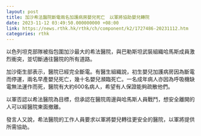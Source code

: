 ```yaml
---
layout: post
title: 加沙希法醫院斷電兩名加護病房嬰兒死亡　以軍將協助嬰兒轉院
date: 2023-11-12 03:49:50.000000000 +08:00
link: https://news.rthk.hk/rthk/ch/component/k2/1727486-20231112.htm
categories: rthk
---
```


以色列坦克部隊被指包圍加沙最大的希法醫院，與巴勒斯坦武裝組織哈馬斯成員激烈衝突，並切斷通往醫院的所有道路。

加沙衛生部表示，醫院已經完全斷電。有醫生組織說，初生嬰兒加護病房因為斷電而停運，兩名早產嬰兒死亡，幾十名嬰兒瀕臨死亡。一名成年病人亦因為呼吸機缺電無法運作而死，醫院有大約600名病人，希望有人保證能夠疏散他們。

以軍否認以希法醫院為目標，但承認在醫院周邊與哈馬斯人員戰鬥，想安全離開的人可以經醫院東面撤離。

發言人又說，希法醫院的工作人員要求以軍將嬰兒轉往更安全的醫院，以軍將提供所需協助。
